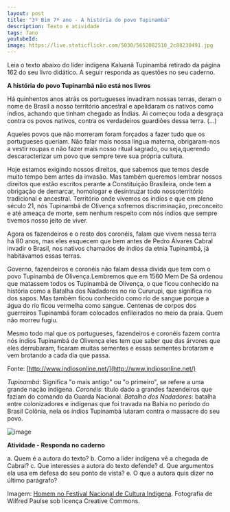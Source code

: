 ```yaml
---
layout: post
title: "3º Bim 7º ano - A história do povo Tupinambá"
description: Texto e atividade
tags: 7ano
youtubeId:
image: https://live.staticflickr.com/5030/5652082510_2c88230491.jpg
---
```

Leia o texto abaixo do líder indígena Kaluanã Tupinambá retirado da página 162 do seu livro didático. A seguir responda as questões no seu caderno.

**A história do povo Tupinambá não está nos livros**

Há quinhentos anos atrás os portugueses invadiram nossas terras, deram o nome de Brasil a nosso território ancestral e apelidaram os nativos como índios, achando que tinham chegado as Índias. Ai começou toda a desgraça contra os povos nativos, contra os verdadeiros guardiões dessa terra. (...)

Aqueles povos que não morreram foram forçados a fazer tudo que os portugueses queriam. Não falar mais nossa língua materna, obrigaram-nos a vestir roupas e não fazer mais nosso ritual sagrado, ou seja,querendo descaracterizar um povo que sempre teve sua própria cultura.

Hoje estamos exigindo nossos direitos, que sabemos que temos desde muito tempo bem antes da invasão. Mas também queremos lembrar nossos direitos que estão escritos perante a Constituição Brasileira, onde tem a obrigação de demarcar, homologar e desintruzar todo nossoterritório tradicional e ancestral. Território onde vivemos os índios e que em pleno século 21, nós Tupinambá de Olivença sofremos discriminação, preconceito e até ameaça de morte, sem nenhum respeito com nós índios que sempre tivemos nosso jeito de viver.

Agora os fazendeiros e o resto dos coronéis, falam que vivem nessa terra há 80 anos, mas eles esquecem que bem antes de Pedro Álvares Cabral invadir o Brasil, nos nativos chamados de índios da etnia Tupinambá, já habitávamos essas terras.

Governo, fazendeiros e coronéis não falam dessa divida que tem com o povo Tupinambá de Olivença.Lembremos que em 1560 Mem De Sá ordenou que matassem todos os Tupinambá de Olivença, o que ficou conhecido na história como a Batalha dos Nadadores no rio Cururupi, que significa rio dos sapos. Mas também ficou conhecido como rio de sangue porque a água do rio ficou vermelha como sangue. Centenas de corpos dos guerreiros Tupinambá foram colocados enfileirados no meio da praia. Quem não morreu fugiu.

Mesmo todo mal que os portugueses, fazendeiros e coronéis fazem contra nós índios Tupinambá de Olivença eles tem que saber que das árvores que eles derrubaram, ficaram muitas sementes e essas sementes brotaram e vem brotando a cada dia que passa.

Fonte: [http://www.indiosonline.net/](http://www.indiosonline.net/)

*Tupinambá*: Significa "o mais antigo" ou "o primeiro", se refere a uma grande nação indígena.
*Coronéis*: título dado a grandes fazendeiros que faziam do comando da Guarda Nacional.
*Batalha dos Nadadores*: batalha entre colonizadores e indígenas que foi travada na Bahia no período do Brasil Colônia, nela os índios Tupinambá lutaram contra o massacre do seu povo.

![image](https://live.staticflickr.com/5030/5652082510_2c88230491.jpg)

**Atividade - Responda no caderno**

a. Quem é a autora do texto? 
b. Como a líder indígena vê a chegada de Cabral?
c. Que interesses a autora do texto defende?
d. Que argumentos ela usa em defesa do seu ponto de vista?
e. O que a autora quis dizer no último parágrafo?

Imagem: [Homem no Festival Nacional de Cultura Indígena](https://live.staticflickr.com/5030/5652082510_2c88230491.jpg). Fotografia de Wilfred Paulse sob licença Creative Commons.

